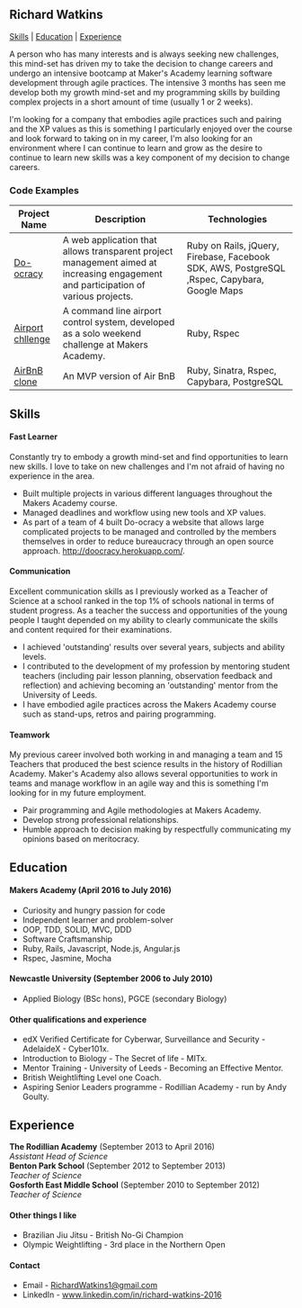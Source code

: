 ## Richard Watkins

[Skills](#Skills) | [Education](#Education) | [Experience](#Experience)

A person who has many interests and is always seeking new challenges, this mind-set has driven my to take the decision to change careers and undergo an intensive bootcamp at Maker's Academy learning software development through agile practices. The intensive 3 months has seen me develop both my growth mind-set and my programming skills by building complex projects in a short amount of time (usually 1 or 2 weeks). 

I'm looking for a company that embodies agile practices such and pairing and the XP values as this is something I particularly enjoyed over the course and look forward to taking on in my career, I'm also looking for an environment where I can continue to learn and grow as the desire to continue to learn new skills was a key component of my decision to change careers.

### Code Examples

| Project Name        | Description         | Technologies        |
|-------------------------|-------------------------|-------------------------|
| [Do-ocracy](https://github.com/RichardWatkins1/doocracy)| A web application that allows transparent project management aimed at increasing engagement and participation of various projects. | Ruby on Rails, jQuery, Firebase, Facebook SDK, AWS, PostgreSQL ,Rspec, Capybara, Google Maps |
| [Airport chllenge](https://github.com/RichardWatkins1/airport_challenge) | A command line airport control system, developed as a solo weekend challenge at Makers Academy.                                                      | Ruby, Rspec                   |
| [AirBnB clone](https://github.com/RichardWatkins1/arrrgbnb)               | An MVP version of Air BnB                                                         | Ruby, Sinatra, Rspec, Capybara, PostgreSQL               |

## <a name="Skills">Skills</a>

#### Fast Learner

Constantly try to embody a growth mind-set and find opportunities to learn new skills. I love to take on new challenges and I'm not afraid of having no experience in the area.

- Built multiple projects in various different languages throughout the Makers Academy course.
- Managed deadlines and workflow using new tools and XP values.
- As part of a team of 4 built Do-ocracy a website that allows large complicated projects to be managed and controlled by the members themselves in order to reduce bureaucracy through an open source approach. http://doocracy.herokuapp.com/.

#### Communication

Excellent communication skills as I previously worked as a Teacher of Science at a school ranked in the top 1% of schools national in terms of student progress. As a teacher the success and opportunities of the young people I taught depended on my ability to clearly communicate the skills and content required for their examinations.

- I achieved 'outstanding' results over several years, subjects and ability levels.
- I contributed to the development of my profession by mentoring student teachers (including pair lesson planning, observation feedback and reflection) and achieving becoming an 'outstanding' mentor from the University of Leeds. 
- I have embodied agile practices across the Makers Academy course such  as stand-ups, retros and pairing programming.

#### Teamwork

My previous career involved both working in and managing a team and 15 Teachers that produced the best science results in the history of Rodillian Academy. Maker's Academy also allows several opportunities to work in teams and manage workflow in an agile way and this is something I'm looking for in my future employment.

- Pair programming and Agile methodologies at Makers Academy.
- Develop strong professional relationships. 
- Humble approach to decision making by respectfully communicating my opinions based on meritocracy.


## <a name="Education">Education</a>

#### Makers Academy (April 2016 to July 2016)

- Curiosity and hungry passion for code
- Independent learner and problem-solver
- OOP, TDD, SOLID, MVC, DDD
- Software Craftsmanship
- Ruby, Rails, Javascript, Node.js, Angular.js
- Rspec, Jasmine, Mocha

#### Newcastle University (September 2006 to July 2010)

- Applied Biology (BSc hons), PGCE (secondary Biology)

#### Other qualifications and experience

- edX Verified Certificate for Cyberwar, Surveillance and Security - AdelaideX -  Cyber101x.
- Introduction to Biology - The Secret of life - MITx.
- Mentor Training - University  of Leeds - Becoming an Effective Mentor.
- British Weightlifting Level one Coach.
- Aspiring Senior  Leaders programme - Rodillian Academy - run by Andy Goulty.

## <a name="Experience">Experience</a>

**The Rodillian Academy** (September 2013 to April 2016)    
*Assistant Head of Science*  
**Benton Park School** (September 2012 to September 2013)   
*Teacher of Science*  
**Gosforth East Middle School** (September 2010 to September 2012)   
*Teacher of Science*

#### Other things I like

- Brazilian Jiu Jitsu - British No-Gi Champion 
- Olympic Weightlifting - 3rd place in the Northern Open

#### Contact

- Email - RichardWatkins1@gmail.com
- LinkedIn - www.linkedin.com/in/richard-watkins-2016
